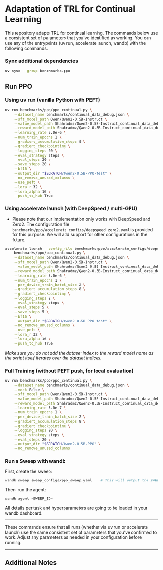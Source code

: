 # Adaptation of TRL for Continual Learning

This repository adapts TRL for continual learning. The commands below use a consistent set of parameters that you’ve identified as working. You can use any of the entrypoints (uv run, accelerate launch, wandb) with the following commands.

### Sync additional dependencies

```sh
uv sync --group benchmarks.ppo
```

## Run PPO

### Using uv run (vanilla Python with PEFT)

```sh
uv run benchmarks/ppo/ppo_continual.py \
    --dataset_name benchmarks/continual_data_debug.json \
    --sft_model_path Qwen/Qwen2-0.5B-Instruct \
    --value_model_path Shahradmz/Qwen2-0.5B-Instruct_continual_data_debug_REWARD_0 \
    --reward_model_path Shahradmz/Qwen2-0.5B-Instruct_continual_data_debug_REWARD \
    --learning_rate 5.0e-6 \
    --num_train_epochs 1 \
    --gradient_accumulation_steps 8 \
    --gradient_checkpointing \
    --logging_steps 20 \
    --eval_strategy steps \
    --eval_steps 20 \
    --save_steps 20 \
    --bf16 \
    --output_dir "$SCRATCH/Qwen2-0.5B-PPO-test" \
    --no_remove_unused_columns \
    --use_peft \
    --lora_r 32 \
    --lora_alpha 16 \
    --push_to_hub True
```

### Using accelerate launch (with DeepSpeed / multi-GPU)

- Please note that our implementation only works with DeepSpeed and Zero2. The configuration file `benchmarks/ppo/accelerate_configs/deepspeed_zero2.yaml` is provided for this purpose.
  We will add support for other configurations in the future.

```sh
accelerate launch --config_file benchmarks/ppo/accelerate_configs/deepspeed_zero2.yaml \
    benchmarks/ppo/ppo_continual.py \
    --dataset_name benchmarks/continual_data_debug.json \
    --sft_model_path Qwen/Qwen2-0.5B-Instruct \
    --value_model_path Shahradmz/Qwen2-0.5B-Instruct_continual_data_debug_REWARD_0 \
    --reward_model_path Shahradmz/Qwen2-0.5B-Instruct_continual_data_debug_REWARD \
    --learning_rate 5.0e-6 \
    --num_train_epochs 1 \
    --per_device_train_batch_size 2 \
    --gradient_accumulation_steps 8 \
    --gradient_checkpointing \
    --logging_steps 2 \
    --eval_strategy steps \
    --eval_steps 5 \
    --save_steps 5 \
    --bf16 \
    --output_dir "$SCRATCH/Qwen2-0.5B-PPO-test" \
    --no_remove_unused_columns \
    --use_peft \
    --lora_r 32 \
    --lora_alpha 16 \
    --push_to_hub True
```

*Make sure you do not add the dataset index to the reward model name as the script itself iterates over the dataset indices.*

### Full Training (without PEFT push, for local evaluation)

```sh
uv run benchmarks/ppo/ppo_continual.py \
    --dataset_name benchmarks/continual_data_debug.json \
    --mock False \
    --sft_model_path Qwen/Qwen2-0.5B-Instruct \
    --value_model_path Shahradmz/Qwen2-0.5B-Instruct_continual_data_debug_REWARD_0 \
    --reward_model_path Shahradmz/Qwen2-0.5B-Instruct_continual_data_debug_REWARD \
    --learning_rate 5.0e-7 \
    --num_train_epochs 1 \
    --per_device_train_batch_size 2 \
    --gradient_accumulation_steps 8 \
    --gradient_checkpointing \
    --logging_steps 20 \
    --eval_strategy steps \
    --eval_steps 20 \
    --output_dir "$SCRATCH/Qwen2-0.5B-PPO" \
    --no_remove_unused_columns
```

### Run a Sweep with wandb

First, create the sweep:

```sh
wandb sweep sweep_configs/ppo_sweep.yaml    # This will output the SWEEP_ID
```

Then, run the agent:

```sh
wandb agent <SWEEP_ID>
```

All details per task and hyperparameters are going to be loaded in your wandb dashboard.

______________________________________________________________________

These commands ensure that all runs (whether via uv run or accelerate launch) use the same consistent set of parameters that you’ve confirmed to work. Adjust any parameters as needed in your configuration before running.

______________________________________________________________________

## Additional Notes
